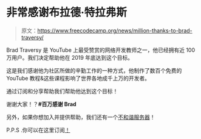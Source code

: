# 非常感谢布拉德·特拉弗斯

> 原文：<https://www.freecodecamp.org/news/million-thanks-to-brad-traversy/>

Brad Traversy 是 YouTube 上最受赞赏的网络开发教师之一，他已经拥有近 100 万用户。我们决定帮助他在 2019 年底达到这个目标。

这是我们感谢他为社区所做的辛勤工作的一种方式，他制作了数百个免费的 YouTube 教程&这些课程影响了世界各地成千上万的开发者。

通过订阅和分享帮助我们帮助他达到这个目标！

谢谢大家！？**#百万感谢 Brad**

另外，如果你想加入并提供帮助，我们还有一个[不和谐服务器](https://discord.gg/qtpvFuP)！

P.P.S .你可以在这里订阅[！](https://www.youtube.com/user/TechGuyWeb?sub_confirmation=1)